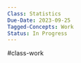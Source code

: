 ```yaml
---
Class: Statistics
Due-Date: 2023-09-25
Tagged-Concepts: Work
Status: In Progress
---
```

#class-work 

